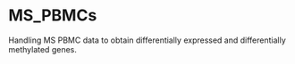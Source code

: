 # MS_PBMCs
Handling MS PBMC data to obtain differentially expressed and differentially methylated genes.
